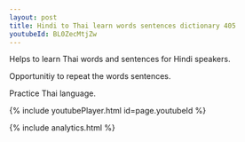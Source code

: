 ```yaml
---
layout: post
title: Hindi to Thai learn words sentences dictionary 405 
youtubeId: BL0ZecMtjZw
---
```

 
 
Helps to learn Thai words and sentences for Hindi speakers.

Opportunitiy to repeat the words sentences. 

Practice Thai language. 
 
{% include youtubePlayer.html id=page.youtubeId %}
 
 
{% include analytics.html %}